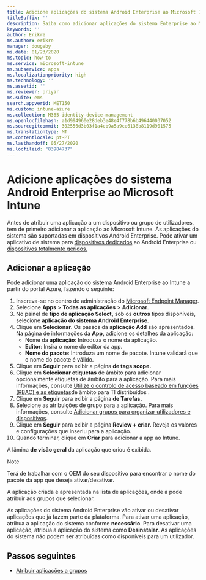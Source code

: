 ```yaml
---
title: Adicione aplicações do sistema Android Enterprise ao Microsoft Intune
titleSuffix: ''
description: Saiba como adicionar aplicações do sistema Enterprise ao Microsoft Intune.
keywords: ''
author: Erikre
ms.author: erikre
manager: dougeby
ms.date: 01/23/2020
ms.topic: how-to
ms.service: microsoft-intune
ms.subservice: apps
ms.localizationpriority: high
ms.technology: ''
ms.assetid: ''
ms.reviewer: priyar
ms.suite: ems
search.appverid: MET150
ms.custom: intune-azure
ms.collection: M365-identity-device-management
ms.openlocfilehash: a1d994960e28deb3e48e4f778b6b496440037052
ms.sourcegitcommit: 302556d3b03f1a4eb9a5a9ce6138b8119d901575
ms.translationtype: MT
ms.contentlocale: pt-PT
ms.lasthandoff: 05/27/2020
ms.locfileid: "83984737"
---
```

# <a name="add-android-enterprise-system-apps-to-microsoft-intune"></a>Adicione aplicações do sistema Android Enterprise ao Microsoft Intune

Antes de atribuir uma aplicação a um dispositivo ou grupo de utilizadores, tem de primeiro adicionar a aplicação ao Microsoft Intune. As aplicações do sistema são suportadas em dispositivos Android Enterprise. Pode ativar um aplicativo de sistema para [dispositivos dedicados](../enrollment/android-kiosk-enroll.md) ao Android Enterprise ou [dispositivos totalmente geridos.](../enrollment/android-fully-managed-enroll.md)

## <a name="add-the-app"></a>Adicionar a aplicação

Pode adicionar uma aplicação do sistema Android Enterprise ao Intune a partir do portal Azure, fazendo o seguinte:

1. Inscreva-se no centro de administração do [Microsoft Endpoint Manager](https://go.microsoft.com/fwlink/?linkid=2109431).
2. Selecione **Apps**  >  **Todas as aplicações**  >  **Adicionar**.
3. No painel de **tipo de aplicação Select,** sob os **outros** tipos disponíveis, selecione **aplicação do sistema Android Enterprise**.
4. Clique em **Selecionar**. Os passos da **aplicação Add** são apresentados.
Na página de informações da **App,** adicione os detalhes da aplicação:
    - Nome da **aplicação**: Introduza o nome da aplicação.
    - **Editor**: Insira o nome do editor da app.  
    - **Nome do pacote**: Introduza um nome de pacote. Intune validará que o nome do pacote é válido.
5. Clique em **Seguir** para exibir a página **de tags scope.**
8. Clique em **Selecionar etiquetas** de âmbito para adicionar opcionalmente etiquetas de âmbito para a aplicação. Para mais informações, consulte [Utilize o controlo de acesso baseado em funções (RBAC) e as etiquetas](../fundamentals/scope-tags.md)de âmbito para TI distribuídos .
9. Clique em **Seguir** para exibir a página **de Tarefas.**
10. Selecione as atribuições de grupo para a aplicação. Para mais informações, consulte [Adicionar grupos para organizar utilizadores e dispositivos](../fundamentals/groups-add.md). 
11. Clique em **Seguir** para exibir a página **Review + criar.** Reveja os valores e configurações que inseriu para a aplicação.
12. Quando terminar, clique em **Criar** para adicionar a app ao Intune.

A lâmina **de visão geral** da aplicação que criou é exibida.

> [!NOTE]
> Terá de trabalhar com o OEM do seu dispositivo para encontrar o nome do pacote da app que deseja ativar/desativar.

A aplicação criada é apresentada na lista de aplicações, onde a pode atribuir aos grupos que selecionar. 

As aplicações do sistema Android Enterprise vão ativar ou desativar aplicações que já fazem parte da plataforma. Para ativar uma aplicação, atribua a aplicação do sistema conforme **necessário**. Para desativar uma aplicação, atribua a aplicação do sistema como **Desinstalar**. As aplicações do sistema não podem ser atribuídas como disponíveis para um utilizador.


## <a name="next-steps"></a>Passos seguintes

- [Atribuir aplicações a grupos](apps-deploy.md)
